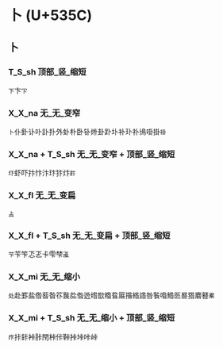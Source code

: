 # 卜 (U+535C)

## 卜

### T_S_sh 顶部_竖_缩短
`下`卞`㓀`

### X_X_na 无_无_变窄
`卜`仆釙讣卟訃扑外虲朴卧钋烞卦䟔圤补㺪䃼鳪啩掛`褂`

### X_X_na + T_S_sh 无_无_变窄 + 顶部_竖_缩短
`圷`虾吓抃忭汴玣犿炞`飰`

### X_X_fl 无_无_变扁
`盀`

### X_X_fl + T_S_sh 无_无_变扁 + 顶部_竖_缩短
`芐`苄笇忑乤卡雫梺`颪`

### X_X_mi 无_无_缩小
`处`赴罫盐倃䓘昝䇚䖙夞偺迯绺㰶糌䀤厬揝綹䛮咎䭆喒鯦㔰晷㹾麔鼛`櫜`

### X_X_mi + T_S_sh 无_无_缩小 + 顶部_竖_缩短
`疜`拤鉲裃胩閇桛佧鞐挊垰咔峠